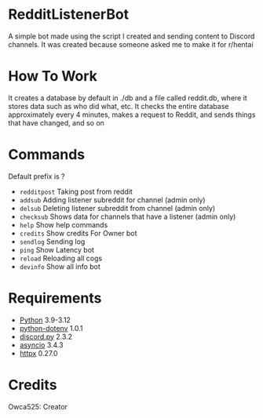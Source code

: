 # RedditListenerBot
A simple bot made using the script I created and sending content to Discord channels.
It was created because someone asked me to make it for r/hentai
# How To Work
It creates a database by default in ./db and a file called reddit.db, where it stores data such as who did what, etc. It checks the entire database approximately every 4 minutes, makes a request to Reddit, and sends things that have changed, and so on
# Commands
Default prefix is ?
- `redditpost` Taking post from reddit
- `addsub` Adding listener subreddit for channel (admin only)
- `delsub` Deleting listener subreddit from channel (admin only)
- `checksub` Shows data for channels that have a listener (admin only)
- `help` Show help commands
- `credits` Show credits
  For Owner bot
- `sendlog` Sending log
- `ping` Show Latency bot
- `reload` Reloading all cogs
- `devinfo` Show all info bot
# Requirements
- [Python](https://www.python.org/) 3.9-3.12
- [python-dotenv](https://pypi.org/project/python-dotenv/) 1.0.1
- [discord.py](https://pypi.org/project/discord.py/) 2.3.2
- [asyncio](https://pypi.org/project/asyncio/) 3.4.3
- [httpx](https://www.python-httpx.org/) 0.27.0
# Credits
Owca525: Creator
